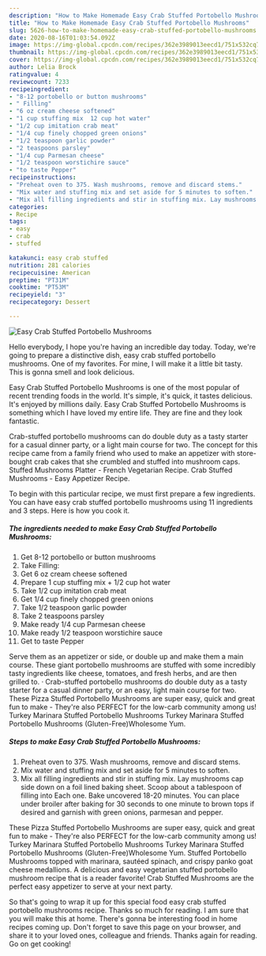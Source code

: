 ```yaml
---
description: "How to Make Homemade Easy Crab Stuffed Portobello Mushrooms"
title: "How to Make Homemade Easy Crab Stuffed Portobello Mushrooms"
slug: 5626-how-to-make-homemade-easy-crab-stuffed-portobello-mushrooms
date: 2020-08-16T01:03:54.092Z
image: https://img-global.cpcdn.com/recipes/362e3989013eecd1/751x532cq70/easy-crab-stuffed-portobello-mushrooms-recipe-main-photo.jpg
thumbnail: https://img-global.cpcdn.com/recipes/362e3989013eecd1/751x532cq70/easy-crab-stuffed-portobello-mushrooms-recipe-main-photo.jpg
cover: https://img-global.cpcdn.com/recipes/362e3989013eecd1/751x532cq70/easy-crab-stuffed-portobello-mushrooms-recipe-main-photo.jpg
author: Lelia Brock
ratingvalue: 4
reviewcount: 7233
recipeingredient:
- "8-12 portobello or button mushrooms"
- " Filling"
- "6 oz cream cheese softened"
- "1 cup stuffing mix  12 cup hot water"
- "1/2 cup imitation crab meat"
- "1/4 cup finely chopped green onions"
- "1/2 teaspoon garlic powder"
- "2 teaspoons parsley"
- "1/4 cup Parmesan cheese"
- "1/2 teaspoon worstichire sauce"
- "to taste Pepper"
recipeinstructions:
- "Preheat oven to 375. Wash mushrooms, remove and discard stems."
- "Mix water and stuffing mix and set aside for 5 minutes to soften."
- "Mix all filling ingredients and stir in stuffing mix. Lay mushrooms cap side down on a foil lined baking sheet. Scoop about a tablespoon of filling into Each one. Bake uncovered 18-20 minutes. You can place under broiler after baking for 30 seconds to one minute to brown tops if desired and garnish with green onions, parmesan and pepper."
categories:
- Recipe
tags:
- easy
- crab
- stuffed

katakunci: easy crab stuffed 
nutrition: 281 calories
recipecuisine: American
preptime: "PT31M"
cooktime: "PT53M"
recipeyield: "3"
recipecategory: Dessert

---
```



![Easy Crab Stuffed Portobello Mushrooms](https://img-global.cpcdn.com/recipes/362e3989013eecd1/751x532cq70/easy-crab-stuffed-portobello-mushrooms-recipe-main-photo.jpg)

Hello everybody, I hope you're having an incredible day today. Today, we're going to prepare a distinctive dish, easy crab stuffed portobello mushrooms. One of my favorites. For mine, I will make it a little bit tasty. This is gonna smell and look delicious.

Easy Crab Stuffed Portobello Mushrooms is one of the most popular of recent trending foods in the world. It's simple, it's quick, it tastes delicious. It's enjoyed by millions daily. Easy Crab Stuffed Portobello Mushrooms is something which I have loved my entire life. They are fine and they look fantastic.

Crab-stuffed portobello mushrooms can do double duty as a tasty starter for a casual dinner party, or a light main course for two. The concept for this recipe came from a family friend who used to make an appetizer with store-bought crab cakes that she crumbled and stuffed into mushroom caps. Stuffed Mushrooms Platter - French Vegetarian Recipe. Crab Stuffed Mushrooms - Easy Appetizer Recipe.


To begin with this particular recipe, we must first prepare a few ingredients. You can have easy crab stuffed portobello mushrooms using 11 ingredients and 3 steps. Here is how you cook it.

<!--inarticleads1-->

##### The ingredients needed to make Easy Crab Stuffed Portobello Mushrooms:

1. Get 8-12 portobello or button mushrooms
1. Take  Filling:
1. Get 6 oz cream cheese softened
1. Prepare 1 cup stuffing mix + 1/2 cup hot water
1. Take 1/2 cup imitation crab meat
1. Get 1/4 cup finely chopped green onions
1. Take 1/2 teaspoon garlic powder
1. Take 2 teaspoons parsley
1. Make ready 1/4 cup Parmesan cheese
1. Make ready 1/2 teaspoon worstichire sauce
1. Get to taste Pepper


Serve them as an appetizer or side, or double up and make them a main course. These giant portobello mushrooms are stuffed with some incredibly tasty ingredients like cheese, tomatoes, and fresh herbs, and are then grilled to. · Crab-stuffed portobello mushrooms do double duty as a tasty starter for a casual dinner party, or an easy, light main course for two. These Pizza Stuffed Portobello Mushrooms are super easy, quick and great fun to make - They&#39;re also PERFECT for the low-carb community among us! Turkey Marinara Stuffed Portobello Mushrooms Turkey Marinara Stuffed Portobello Mushrooms (Gluten-Free)Wholesome Yum. 

<!--inarticleads2-->

##### Steps to make Easy Crab Stuffed Portobello Mushrooms:

1. Preheat oven to 375. Wash mushrooms, remove and discard stems.
1. Mix water and stuffing mix and set aside for 5 minutes to soften.
1. Mix all filling ingredients and stir in stuffing mix. Lay mushrooms cap side down on a foil lined baking sheet. Scoop about a tablespoon of filling into Each one. Bake uncovered 18-20 minutes. You can place under broiler after baking for 30 seconds to one minute to brown tops if desired and garnish with green onions, parmesan and pepper.


These Pizza Stuffed Portobello Mushrooms are super easy, quick and great fun to make - They&#39;re also PERFECT for the low-carb community among us! Turkey Marinara Stuffed Portobello Mushrooms Turkey Marinara Stuffed Portobello Mushrooms (Gluten-Free)Wholesome Yum. Stuffed Portobello Mushrooms topped with marinara, sautéed spinach, and crispy panko goat cheese medallions. A delicious and easy vegetarian stuffed portobello mushroom recipe that is a reader favorite! Crab Stuffed Mushrooms are the perfect easy appetizer to serve at your next party. 

So that's going to wrap it up for this special food easy crab stuffed portobello mushrooms recipe. Thanks so much for reading. I am sure that you will make this at home. There's gonna be interesting food in home recipes coming up. Don't forget to save this page on your browser, and share it to your loved ones, colleague and friends. Thanks again for reading. Go on get cooking!
